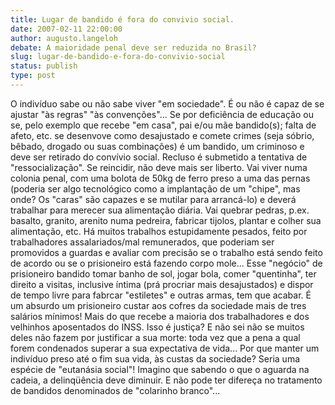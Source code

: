 ```yaml
---
title: Lugar de bandido é fora do convivio social.
date: 2007-02-11 22:00:00
author: augusto.langeloh
debate: A maioridade penal deve ser reduzida no Brasil?
slug: lugar-de-bandido-e-fora-do-convivio-social
status: publish 
type: post
---
```


O indivíduo sabe ou não sabe viver "em sociedade". É ou não é capaz de se ajustar "às regras" "às convenções"... Se por deficiência de educação ou se, pelo exemplo que recebe "em casa", pai e/ou mãe bandido(s); falta de afeto, etc. se desenvove como desajustado e comete crimes (seja sóbrio, bêbado, drogado ou suas combinações) é um bandido, um criminoso e deve ser retirado do convívio social. Recluso é submetido a tentativa de "ressocialização". Se reincidir, não deve mais ser liberto. Vai viver numa colonia penal, com uma bolota de 50kg de ferro preso a uma das pernas (poderia ser algo tecnológico como a implantação de um "chipe", mas onde? Os "caras" são capazes e se mutilar para arrancá-lo) e deverá trabalhar para merecer sua alimentação diária. Vai quebrar pedras, p.ex. basalto, granito, arenito numa pedreira, fabricar tijolos, plantar e colher sua alimentação, etc. Há muitos trabalhos estupidamente pesados, feito por trabalhadores assalariados/mal remunerados, que poderiam ser promovidos a guardas e avaliar com precisão se o trabalho está sendo feito de acordo ou se o prisioneiro está fazendo corpo mole... Esse "negócio" de prisioneiro bandido tomar banho de sol, jogar bola, comer "quentinha", ter direito a visitas, inclusive íntima (prá procriar mais desajustados) e dispor de tempo livre para fabrcar "estiletes" e outras armas, tem que acabar. É um absurdo um prisioneiro custar aos cofres da sociedade mais de tres salários mínimos! Mais do que recebe a maioria dos trabalhadores e dos velhinhos aposentados do INSS. Isso é justiça? E não sei não se muitos deles não fazem por justificar a sua morte: toda vez que a pena a qual forem condenados superar a sua expectativa de vida... Por que manter um indivíduo preso até o fim sua vida, às custas da sociedade? Seria uma espécie de "eutanásia social"! Imagino que sabendo o que o aguarda na cadeia, a delinqüência deve diminuir. E não pode ter difereça no tratamento de bandidos denominados de "colarinho branco"...
